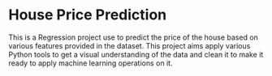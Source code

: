 # House Price Prediction
This is a Regression project use to predict the price of the house based on various features provided in the dataset. This project aims apply various Python tools to get a visual understanding of the data and clean it to make it ready to apply machine learning operations on it.

